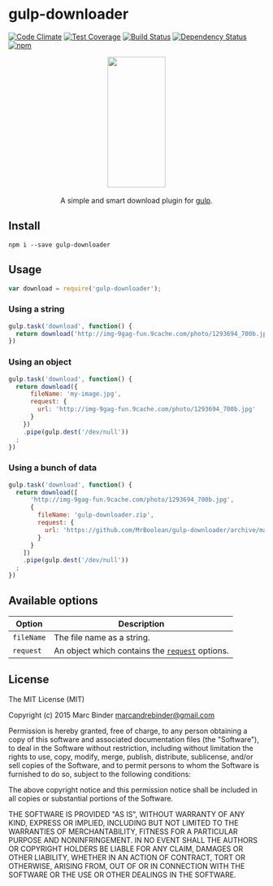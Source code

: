gulp-downloader
===============
[![Code Climate](https://codeclimate.com/github/MrBoolean/gulp-downloader/badges/gpa.svg)](https://codeclimate.com/github/MrBoolean/gulp-downloader) [![Test Coverage](https://codeclimate.com/github/MrBoolean/gulp-downloader/badges/coverage.svg)](https://codeclimate.com/github/MrBoolean/gulp-downloader) [![Build Status](https://travis-ci.org/MrBoolean/gulp-downloader.svg?branch=master)](https://travis-ci.org/MrBoolean/gulp-downloader) [![Dependency Status](https://gemnasium.com/MrBoolean/gulp-downloader.svg)](https://gemnasium.com/MrBoolean/gulp-downloader) [![npm](https://img.shields.io/npm/v/gulp-downloader.svg)](https://npmjs.org/gulp-downloader)

<p align="center">
  <a href="http://gulpjs.com">
    <img height="257" width="114" src="https://raw.githubusercontent.com/gulpjs/artwork/master/gulp-2x.png">
  </a>
  <br><br>
  A simple and smart download plugin for <a href="http://gulpjs.com" target="_blank">gulp</a>.
</p>

## Install
```
npm i --save gulp-downloader
```

## Usage
```javascript
var download = require('gulp-downloader');
```

### Using a string
```javascript
gulp.task('download', function() {
  return download('http://img-9gag-fun.9cache.com/photo/1293694_700b.jpg').pipe(gulp.dest('/dev/null'));
})
```

### Using an object
```javascript
gulp.task('download', function() {
  return download({
      fileName: 'my-image.jpg',
      request: {
        url: 'http://img-9gag-fun.9cache.com/photo/1293694_700b.jpg'
      }
    })
    .pipe(gulp.dest('/dev/null'))
  ;
})
```

### Using a bunch of data
```javascript
gulp.task('download', function() {
  return download([
      'http://img-9gag-fun.9cache.com/photo/1293694_700b.jpg',
      {
        fileName: 'gulp-downloader.zip',
        request: {
          url: 'https://github.com/MrBoolean/gulp-downloader/archive/master.zip'
        }
      }
    ])
    .pipe(gulp.dest('/dev/null'))
  ;
})
```

## Available options
Option        | Description
------------- | ----------------------------------------------------------------------
`fileName`    | The file name as a string.
`request`     | An object which contains the [`request`](npmjs.com/request) options.

## License
The MIT License (MIT)

Copyright (c) 2015 Marc Binder <marcandrebinder@gmail.com>

Permission is hereby granted, free of charge, to any person obtaining a copy of this software and associated documentation files (the "Software"), to deal in the Software without restriction, including without limitation the rights to use, copy, modify, merge, publish, distribute, sublicense, and/or sell copies of the Software, and to permit persons to whom the Software is furnished to do so, subject to the following conditions:

The above copyright notice and this permission notice shall be included in all copies or substantial portions of the Software.

THE SOFTWARE IS PROVIDED "AS IS", WITHOUT WARRANTY OF ANY KIND, EXPRESS OR IMPLIED, INCLUDING BUT NOT LIMITED TO THE WARRANTIES OF MERCHANTABILITY, FITNESS FOR A PARTICULAR PURPOSE AND NONINFRINGEMENT. IN NO EVENT SHALL THE AUTHORS OR COPYRIGHT HOLDERS BE LIABLE FOR ANY CLAIM, DAMAGES OR OTHER LIABILITY, WHETHER IN AN ACTION OF CONTRACT, TORT OR OTHERWISE, ARISING FROM, OUT OF OR IN CONNECTION WITH THE SOFTWARE OR THE USE OR OTHER DEALINGS IN THE SOFTWARE.
